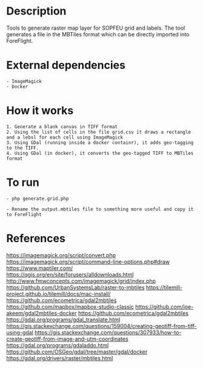 
# Description
Tools to generate raster map layer for SOPFEU grid and labels.
The tool generates a file in the MBTiles format which can be directly imported into ForeFlight.

# External dependencies
	- ImageMagick
	- Docker

# How it works
	1. Generate a blank canvas in TIFF format
	2. Using the list of cells in the file grid.csv it draws a rectangle and a lebsl for each cell using ImageMagick
	3. Using GDal (running inside a docker containr), it adds geo-tagging to the TIFF.
	4. Using GDal (in docker), it converts the geo-tagged TIFF to MBTiles format

# To run

	- php generate.grid.php

	- Rename the output.mbtiles file to something more useful and copy it to ForeFlight

# References

https://imagemagick.org/script/convert.php
https://imagemagick.org/script/command-line-options.php#draw
https://www.maptiler.com/
https://qgis.org/en/site/forusers/alldownloads.html
http://www.fmwconcepts.com/imagemagick/grid/index.php
https://github.com/UrbanSystemsLab/raster-to-mbtiles
https://tilemill-project.github.io/tilemill/docs/mac-install/
https://github.com/ecometrica/gdal2mbtiles
https://github.com/mapbox/mapbox-studio-classic
https://github.com/joe-akeem/gdal2mbtiles-docker
https://github.com/ecometrica/gdal2mbtiles
https://gdal.org/programs/gdal_translate.html
https://gis.stackexchange.com/questions/159004/creating-geotiff-from-tiff-using-gdal
https://gis.stackexchange.com/questions/307933/how-to-create-geotiff-from-image-and-utm-coordinates
https://gdal.org/programs/gdaladdo.html
https://github.com/OSGeo/gdal/tree/master/gdal/docker
https://gdal.org/drivers/raster/mbtiles.html

